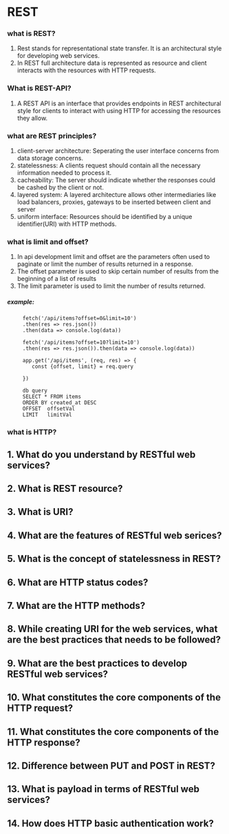 # REST

### what is REST?

1. Rest stands for representational state transfer. It is an architectural style for developing web services.
2. In REST full architecture data is represented as resource and client interacts with the resources with HTTP requests.

### What is REST-API?

1. A REST API is an interface that provides endpoints in REST architectural style for clients to interact with using HTTP for accessing the resources they allow.

### what are REST principles?

1. client-server architecture: Seperating the user interface concerns from data storage concerns.
2. statelessness: A clients request should contain all the necessary information needed to process it.
3. cacheability: The server should indicate whether the responses could be cashed by the client or not.
4. layered system: A layered architecture allows other intermediaries like load balancers, proxies, gateways to be inserted between client and server
5. uniform interface: Resources should be identified by a unique identifier(URI) with HTTP methods.

### what is limit and offset?

1.  In api development limit and offset are the parameters often used to paginate or limit the number of results returned in a response.
2.  The offset parameter is used to skip certain number of results from the beginning of a list of results
3.  The limit parameter is used to limit the number of results returned.

##### example:

         fetch('/api/items?offset=0&limit=10')
         .then(res => res.json())
         .then(data => console.log(data))

         fetch('/api/items?offset=10?limit=10')
         .then(res => res.json()).then(data => console.log(data))

         app.get('/api/items', (req, res) => {
            const {offset, limit} = req.query

         })

         db query
         SELECT * FROM items
         ORDER BY created_at DESC
         OFFSET  offsetVal
         LIMIT   limitVal

### what is HTTP?

## 1. What do you understand by RESTful web services?

## 2. What is REST resource?

## 3. What is URI?

## 4. What are the features of RESTful web serices?

## 5. What is the concept of statelessness in REST?

## 6. What are HTTP status codes?

## 7. What are the HTTP methods?

## 8. While creating URI for the web services, what are the best practices that needs to be followed?

## 9. What are the best practices to develop RESTful web services?

## 10. What constitutes the core components of the HTTP request?

## 11. What constitutes the core components of the HTTP response?

## 12. Difference between PUT and POST in REST?

## 13. What is payload in terms of RESTful web services?

## 14. How does HTTP basic authentication work?
